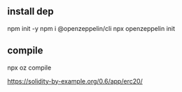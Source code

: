 

##  install dep


  npm init -y
  npm i @openzeppelin/cli
  npx openzeppelin init
<!--
  npm install --save-dev @openzeppelin/cli

  npx oz compile
  npm install openzeppelin-solidity
  npx oz compile -->

##  compile



npx oz compile



https://solidity-by-example.org/0.6/app/erc20/
